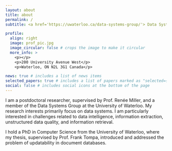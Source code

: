 ```yaml
---
layout: about
title: about
permalink: /
subtitle: <a href='https://uwaterloo.ca/data-systems-group/'> Data Systems Group</a>, David R. Cheriton School of Computer Science, University of Waterloo

profile:
  align: right
  image: prof_pic.jpg
  image_circular: false # crops the image to make it circular
  more_info: >
    <p></p>
    <p>200 University Avenue West</p>
    <p>Waterloo, ON N2L 3G1 Canada</p>

news: true # includes a list of news items
selected_papers: true # includes a list of papers marked as "selected={true}"
social: false # includes social icons at the bottom of the page
---
```


I am a postdoctoral researcher, supervised by Prof. Renée Miller, and a member of the Data Systems Group at the University of Waterloo. My research interests primarily focus on data systems.  I am particularly interested in challenges related to data intelligence, information extraction, unstructured data quality, and information retrieval.

I hold a PhD in Computer Science from the University of Waterloo, where my thesis, supervised by Prof. Frank Tompa,  introduced and addressed the problem of updatability in document databases.
